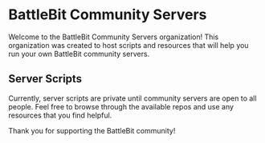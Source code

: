 # BattleBit Community Servers

Welcome to the BattleBit Community Servers organization! This organization was created to host scripts and resources that will help you run your own BattleBit community servers. 

## Server Scripts

Currently, server scripts are private until community servers are open to all people. Feel free to browse through the available repos and use any resources that you find helpful. 

Thank you for supporting the BattleBit community!
